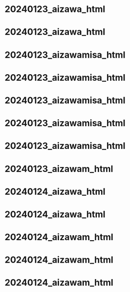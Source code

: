 # 20240123_aizawa_html
# 20240123_aizawa_html
# 20240123_aizawamisa_html
# 20240123_aizawamisa_html
# 20240123_aizawamisa_html
# 20240123_aizawamisa_html
# 20240123_aizawamisa_html
# 20240123_aizawam_html
# 20240124_aizawa_html
# 20240124_aizawa_html
# 20240124_aizawam_html
# 20240124_aizawam_html
# 20240124_aizawam_html
